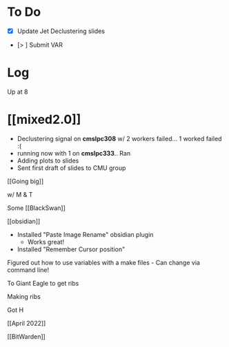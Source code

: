
# To Do
- [x] Update Jet Declustering slides  
- [> ] Submit VAR
# Log

Up at 8

# [[mixed2.0]]
- Declustering signal on **cmslpc308** w/ 2 workers failed... 1 worked failed :( 
- running now with 1 on **cmslpc333**.. Ran
- Adding plots to slides
- Sent first draft of slides to CMU group


[[Going big]]

w/ M & T 

Some [[BlackSwan]]

[[obsidian]]
- Installed "Paste Image Rename" obsidian plugin
	- Works great!
- Installed "Remember Cursor position"

Figured out how to use variables with a make files
	- Can change via command line! 


To Giant Eagle to get ribs

Making ribs

Got H 

[[April 2022]]

[[BitWarden]]







